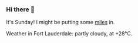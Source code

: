 ### Hi there :wave:

It's Sunday! I might be putting some [miles](https://www.strava.com/athletes/889963) in.

Weather in Fort Lauderdale: partly cloudy, at +28°C.
